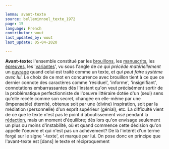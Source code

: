 ```yaml
---

lemma: avant-texte
source: belleminnoel_texte_1972
page: 15
language: French
contributor: wout
last_updated_by: wout
last_update: 05-04-2020

---
```


**Avant-texte:** l'ensemble constitué par les [brouillons](draft.html), les [manuscrits](manuscript.html), les [épreuves](proofs.html), les '[variantes](variant.html)', vu sous l'angle de _ce qui précède matériellement_ un [ouvrage](work.html) quand celui est traité comme un texte, et _qui peut faire système avec lui_. Le choix de ce mot en concurrence avec brouillon tient à ce que ce dernier connote des caractères comme 'résiduel', 'informe', 'insignifiant', connotations embarrassantes dès l'instant qu'on veut précisément sortir de la problématique perfectionniste de l'oeuvre littéraire dotée d'un (seul) sens qu'elle recèle comme son secret, changée en elle-même par une (impensable) éternité, obtenue soit par une (divine) inspiration, soit par la médiation (personnelle) d'un esprit supérieur (génial), etc. La difficulté vient de ce que le texte n'est pas le point d'aboutissement _visé_ pendant la [rédaction](editing.html), mais un moment d'équilibre; dès lors qu'on envisage seulement un plus ou moins d'instabilité, où et quand commence cette décision qu'on appelle l'oeuvre et qui n'est pas un achèvement? De là l'intérêt d'un terme forgé sur le signe '-texte', et marqué par lui. On pose donc en principe que l'avant-texte est [dans] le texte et réciproquement
